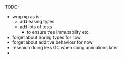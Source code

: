 TODO:
- wrap up as is:
    - add easing types
    - add lots of tests
      - to ensure tree immutability etc.
- forget about Spring types for now
- forget about additive behaviour for now
- research doing less GC when doing animations later
-